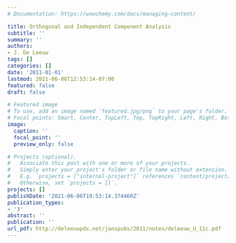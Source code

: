 ```yaml
---
# Documentation: https://wowchemy.com/docs/managing-content/

title: Orthogonal and Independent Component Analysis
subtitle: ''
summary: ''
authors:
- J. De Leeuw
tags: []
categories: []
date: '2011-01-01'
lastmod: 2021-06-06T12:53:14-07:00
featured: false
draft: false

# Featured image
# To use, add an image named `featured.jpg/png` to your page's folder.
# Focal points: Smart, Center, TopLeft, Top, TopRight, Left, Right, BottomLeft, Bottom, BottomRight.
image:
  caption: ''
  focal_point: ''
  preview_only: false

# Projects (optional).
#   Associate this post with one or more of your projects.
#   Simply enter your project's folder or file name without extension.
#   E.g. `projects = ["internal-project"]` references `content/project/deep-learning/index.md`.
#   Otherwise, set `projects = []`.
projects: []
publishDate: '2021-06-06T19:53:14.374460Z'
publication_types:
- '3'
abstract: ''
publication: ''
url_pdf: http://deleeuwpdx.net/janspubs/2011/notes/deleeuw_U_11c.pdf
---
```

